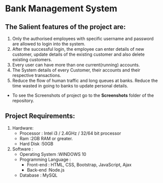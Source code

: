 # Bank Management System

## The Salient features of the project are:
1.	Only the authorised employees with specific username and password are allowed to login into the system.
2.	After the successful login, the employee can enter details of new customer, update details of the existing customer and also delete existing customers.
3.	Every user can have more than one current(running) accounts. 
4.	The System details of every Customer, their accounts and their respective transactions.
5.	Reduce the flow of human traffic and long queues at banks. Reduce the time wasted in going to banks to update personal details.


- To see the Screenshots of project go to the **Screenshots** folder of the repository.

## Project Requirements:
1. Hardware:
	- Processor	: Intel i3 / 2.4GHz / 32/64 bit processor
	- Ram	:2GB RAM or greater.
	- Hard Disk	:50GB
2. Software :
	- Operating System	:WINDOWS 10
	- Programming Language 	:
		- Front-end	: HTML, CSS, Bootstrap, JavaScript, Ajax
		- Back-end	:Node.js
	- Database	: MySQL
